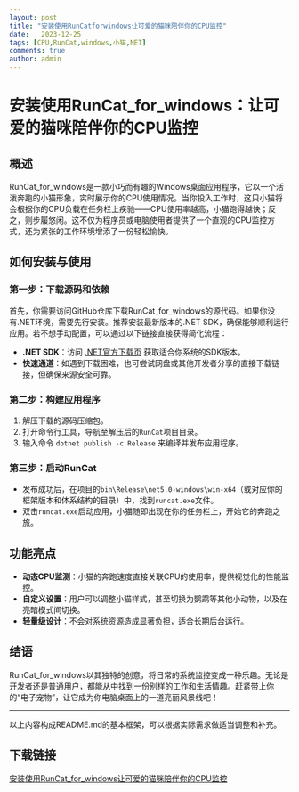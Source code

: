 ```yaml
---
layout: post
title: "安装使用RunCatforwindows让可爱的猫咪陪伴你的CPU监控"
date:   2023-12-25
tags: [CPU,RunCat,windows,小猫,NET]
comments: true
author: admin
---
```

# 安装使用RunCat_for_windows：让可爱的猫咪陪伴你的CPU监控

## 概述

RunCat_for_windows是一款小巧而有趣的Windows桌面应用程序，它以一个活泼奔跑的小猫形象，实时展示你的CPU使用情况。当你投入工作时，这只小猫将会根据你的CPU负载在任务栏上疾驰——CPU使用率越高，小猫跑得越快；反之，则步履悠闲。这不仅为程序员或电脑使用者提供了一个直观的CPU监控方式，还为紧张的工作环境增添了一份轻松愉快。

## 如何安装与使用

### 第一步：下载源码和依赖

首先，你需要访问GitHub仓库下载RunCat_for_windows的源代码。如果你没有.NET环境，需要先行安装。推荐安装最新版本的.NET SDK，确保能够顺利运行应用。若不想手动配置，可以通过以下链接直接获得简化流程：

- **.NET SDK**：访问 [.NET官方下载页](https://dotnet.microsoft.com/en-us/download) 获取适合你系统的SDK版本。
- **快速通道**：如遇到下载困难，也可尝试网盘或其他开发者分享的直接下载链接，但确保来源安全可靠。

### 第二步：构建应用程序

1. 解压下载的源码压缩包。
2. 打开命令行工具，导航至解压后的`RunCat`项目目录。
3. 输入命令 `dotnet publish -c Release` 来编译并发布应用程序。

### 第三步：启动RunCat

- 发布成功后，在项目的`bin\Release\net5.0-windows\win-x64`（或对应你的框架版本和体系结构的目录）中，找到`runcat.exe`文件。
- 双击`runcat.exe`启动应用，小猫随即出现在你的任务栏上，开始它的奔跑之旅。

## 功能亮点

- **动态CPU监测**：小猫的奔跑速度直接关联CPU的使用率，提供视觉化的性能监控。
- **自定义设置**：用户可以调整小猫样式，甚至切换为鹦鹉等其他小动物，以及在亮暗模式间切换。
- **轻量级设计**：不会对系统资源造成显著负担，适合长期后台运行。

## 结语

RunCat_for_windows以其独特的创意，将日常的系统监控变成一种乐趣。无论是开发者还是普通用户，都能从中找到一份别样的工作和生活情趣。赶紧带上你的“电子宠物”，让它成为你电脑桌面上的一道亮丽风景线吧！

---

以上内容构成README.md的基本框架，可以根据实际需求做适当调整和补充。

## 下载链接

[安装使用RunCat_for_windows让可爱的猫咪陪伴你的CPU监控](https://pan.quark.cn/s/7c3086f7eaec)